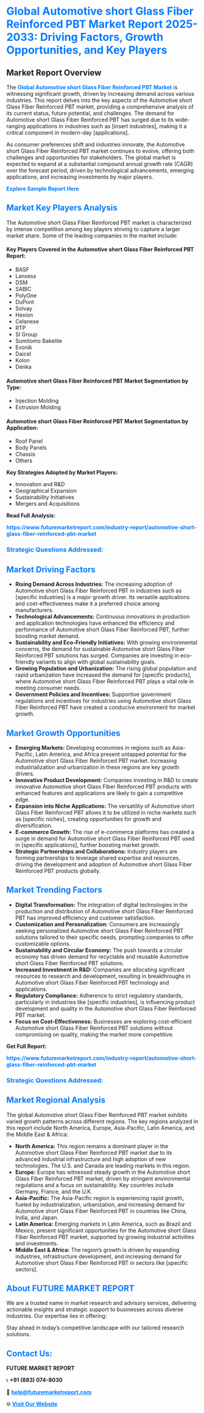 <h1 style="color: #007BFF;">Global Automotive short Glass Fiber Reinforced PBT Market Report 2025-2033: Driving Factors, Growth Opportunities, and Key Players</h1>

<section id="overview">
<h2>Market Report Overview</h2>
<p>The <a href="https://www.futuremarketreport.com/industry-report/automotive-short-glass-fiber-reinforced-pbt-market" style="color: #007BFF; text-decoration: none;"><strong>Global Automotive short Glass Fiber Reinforced PBT Market</strong></a> is witnessing significant growth, driven by increasing demand across various industries. This report delves into the key aspects of the Automotive short Glass Fiber Reinforced PBT market, providing a comprehensive analysis of its current status, future potential, and challenges. The demand for Automotive short Glass Fiber Reinforced PBT has surged due to its wide-ranging applications in industries such as [insert industries], making it a critical component in modern-day [applications].</p>
<p>As consumer preferences shift and industries innovate, the Automotive short Glass Fiber Reinforced PBT market continues to evolve, offering both challenges and opportunities for stakeholders. The global market is expected to expand at a substantial compound annual growth rate (CAGR) over the forecast period, driven by technological advancements, emerging applications, and increasing investments by major players.</p>
</section>

<section id="overview">
<p><a href="https://www.futuremarketreport.com/request-sample/reportId=36609" style="color: #007BFF; text-decoration: none;"><strong>Explore Sample Report Here</strong></a></p>
</section>

<section id="key-players">
<h2 style="color: #007BFF;">Market Key Players Analysis</h2>
<p>The Automotive short Glass Fiber Reinforced PBT market is characterized by intense competition among key players striving to capture a larger market share. Some of the leading companies in the market include:</p>
<h4>Key Players Covered in the Automotive short Glass Fiber Reinforced PBT Report:</h4>
<ul><li>BASF</li><li>Lanxess</li><li>DSM</li><li>SABIC</li><li>PolyOne</li><li>DuPont</li><li>Solvay</li><li>Hexion</li><li>Celanese</li><li>RTP</li><li>SI Group</li><li>Sumitomo Bakelite</li><li>Evonik</li><li>Daicel</li><li>Kolon</li><li>Denka</li></ul>
<h4>Automotive short Glass Fiber Reinforced PBT Market Segmentation by Type:</h4>
<ul><li>Injection Molding</li><li>Extrusion Molding</li></ul>

<h4>Automotive short Glass Fiber Reinforced PBT Market Segmentation by Application:</h4>
<ul><li>Roof Panel</li><li>Body Panels</li><li>Chassis</li><li>Others</li></ul>
<p><strong>Key Strategies Adopted by Market Players:</strong></p>
<ul>
<li>Innovation and R&D</li>
<li>Geographical Expansion</li>
<li>Sustainability Initiatives</li>
<li>Mergers and Acquisitions</li>
</ul>
</section>

<section>
<p><strong>Read Full Analysis: </strong></p><a href="https://www.futuremarketreport.com/industry-report/automotive-short-glass-fiber-reinforced-pbt-market" style="color: #007BFF; text-decoration: none;"><strong>https://www.futuremarketreport.com/industry-report/automotive-short-glass-fiber-reinforced-pbt-market</strong></a>
<h3 style="color: #007BFF;">Strategic Questions Addressed:</h3>
</section>

<section id="driving-factors">
<h2 style="color: #007BFF;">Market Driving Factors</h2>
<ul>
<li><strong>Rising Demand Across Industries:</strong> The increasing adoption of Automotive short Glass Fiber Reinforced PBT in industries such as [specific industries] is a major growth driver. Its versatile applications and cost-effectiveness make it a preferred choice among manufacturers.</li>
<li><strong>Technological Advancements:</strong> Continuous innovations in production and application technologies have enhanced the efficiency and performance of Automotive short Glass Fiber Reinforced PBT, further boosting market demand.</li>
<li><strong>Sustainability and Eco-Friendly Initiatives:</strong> With growing environmental concerns, the demand for sustainable Automotive short Glass Fiber Reinforced PBT solutions has surged. Companies are investing in eco-friendly variants to align with global sustainability goals.</li>
<li><strong>Growing Population and Urbanization:</strong> The rising global population and rapid urbanization have increased the demand for [specific products], where Automotive short Glass Fiber Reinforced PBT plays a vital role in meeting consumer needs.</li>
<li><strong>Government Policies and Incentives:</strong> Supportive government regulations and incentives for industries using Automotive short Glass Fiber Reinforced PBT have created a conducive environment for market growth.</li>
</ul>
</section>

<section id="growth-opportunities">
<h2 style="color: #007BFF;">Market Growth Opportunities</h2>
<ul>
<li><strong>Emerging Markets:</strong> Developing economies in regions such as Asia-Pacific, Latin America, and Africa present untapped potential for the Automotive short Glass Fiber Reinforced PBT market. Increasing industrialization and urbanization in these regions are key growth drivers.</li>
<li><strong>Innovative Product Development:</strong> Companies investing in R&D to create innovative Automotive short Glass Fiber Reinforced PBT products with enhanced features and applications are likely to gain a competitive edge.</li>
<li><strong>Expansion into Niche Applications:</strong> The versatility of Automotive short Glass Fiber Reinforced PBT allows it to be utilized in niche markets such as [specific niches], creating opportunities for growth and diversification.</li>
<li><strong>E-commerce Growth:</strong> The rise of e-commerce platforms has created a surge in demand for Automotive short Glass Fiber Reinforced PBT used in [specific applications], further boosting market growth.</li>
<li><strong>Strategic Partnerships and Collaborations:</strong> Industry players are forming partnerships to leverage shared expertise and resources, driving the development and adoption of Automotive short Glass Fiber Reinforced PBT products globally.</li>
</ul>
</section>

<section id="trending-factors">
<h2 style="color: #007BFF;">Market Trending Factors</h2>
<ul>
<li><strong>Digital Transformation:</strong> The integration of digital technologies in the production and distribution of Automotive short Glass Fiber Reinforced PBT has improved efficiency and customer satisfaction.</li>
<li><strong>Customization and Personalization:</strong> Consumers are increasingly seeking personalized Automotive short Glass Fiber Reinforced PBT solutions tailored to their specific needs, prompting companies to offer customizable options.</li>
<li><strong>Sustainability and Circular Economy:</strong> The push towards a circular economy has driven demand for recyclable and reusable Automotive short Glass Fiber Reinforced PBT solutions.</li>
<li><strong>Increased Investment in R&D:</strong> Companies are allocating significant resources to research and development, resulting in breakthroughs in Automotive short Glass Fiber Reinforced PBT technology and applications.</li>
<li><strong>Regulatory Compliance:</strong> Adherence to strict regulatory standards, particularly in industries like [specific industries], is influencing product development and quality in the Automotive short Glass Fiber Reinforced PBT market.</li>
<li><strong>Focus on Cost-Effectiveness:</strong> Businesses are exploring cost-efficient Automotive short Glass Fiber Reinforced PBT solutions without compromising on quality, making the market more competitive.</li>
</ul>
</section>

<section>
<p><strong>Get Full Report: </strong></p><a href="https://www.futuremarketreport.com/industry-report/automotive-short-glass-fiber-reinforced-pbt-market" style="color: #007BFF; text-decoration: none;"><strong>https://www.futuremarketreport.com/industry-report/automotive-short-glass-fiber-reinforced-pbt-market</strong></a>
<h3 style="color: #007BFF;">Strategic Questions Addressed:</h3>
</section>


<section id="regional-analysis">
<h2 style="color: #007BFF;">Market Regional Analysis</h2>
<p>The global Automotive short Glass Fiber Reinforced PBT market exhibits varied growth patterns across different regions. The key regions analyzed in this report include North America, Europe, Asia-Pacific, Latin America, and the Middle East & Africa:</p>
<ul>
<li><strong>North America:</strong> This region remains a dominant player in the Automotive short Glass Fiber Reinforced PBT market due to its advanced industrial infrastructure and high adoption of new technologies. The U.S. and Canada are leading markets in this region.</li>
<li><strong>Europe:</strong> Europe has witnessed steady growth in the Automotive short Glass Fiber Reinforced PBT market, driven by stringent environmental regulations and a focus on sustainability. Key countries include Germany, France, and the U.K.</li>
<li><strong>Asia-Pacific:</strong> The Asia-Pacific region is experiencing rapid growth, fueled by industrialization, urbanization, and increasing demand for Automotive short Glass Fiber Reinforced PBT in countries like China, India, and Japan.</li>
<li><strong>Latin America:</strong> Emerging markets in Latin America, such as Brazil and Mexico, present significant opportunities for the Automotive short Glass Fiber Reinforced PBT market, supported by growing industrial activities and investments.</li>
<li><strong>Middle East & Africa:</strong> The region’s growth is driven by expanding industries, infrastructure development, and increasing demand for Automotive short Glass Fiber Reinforced PBT in sectors like [specific sectors].</li>
</ul>
</section>

<footer>
<h2 style="color: #007BFF;">About FUTURE MARKET REPORT</h2>
<p>We are a trusted name in market research and advisory services, delivering actionable insights and strategic support to businesses across diverse industries. Our expertise lies in offering:</p>

<p>Stay ahead in today’s competitive landscape with our tailored research solutions.</p>

<h2 style="color: #007BFF;">Contact Us:</h2>
<p><strong>FUTURE MARKET REPORT</strong></p>
<p>📞 <strong>+91 (883) 074-8030</strong></p>
<p>📧 <strong><a href="mailto:help@futuremarketreport.com" style="color: #007BFF;">help@futuremarketreport.com</a></strong></p>
<p>🌐 <strong><a href="https://www.futuremarketreport.com/" style="color: #007BFF;">Visit Our Website</a></strong></p>
</footer>